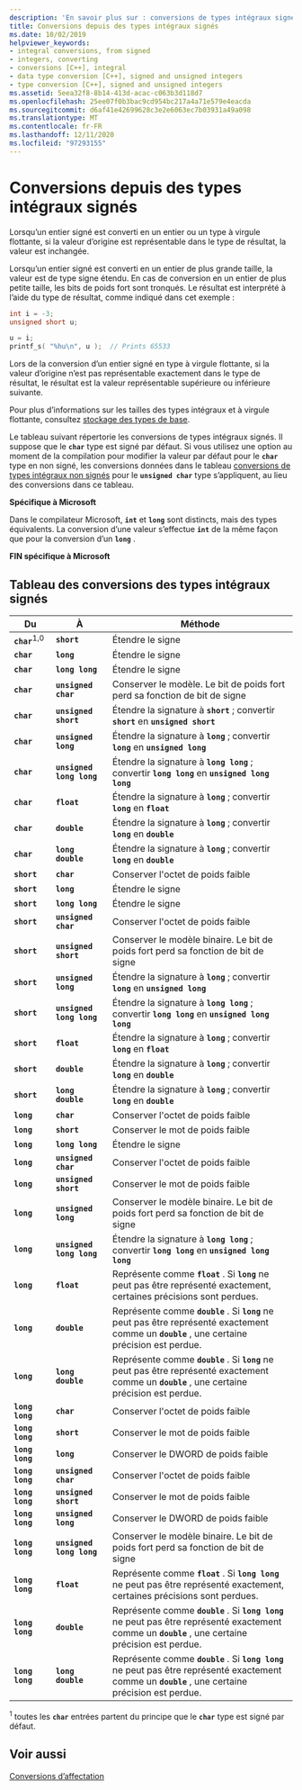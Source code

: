 ```yaml
---
description: 'En savoir plus sur : conversions de types intégraux signés'
title: Conversions depuis des types intégraux signés
ms.date: 10/02/2019
helpviewer_keywords:
- integral conversions, from signed
- integers, converting
- conversions [C++], integral
- data type conversion [C++], signed and unsigned integers
- type conversion [C++], signed and unsigned integers
ms.assetid: 5eea32f8-8b14-413d-acac-c063b3d118d7
ms.openlocfilehash: 25ee07f0b3bac9cd954bc217a4a71e579e4eacda
ms.sourcegitcommit: d6af41e42699628c3e2e6063ec7b03931a49a098
ms.translationtype: MT
ms.contentlocale: fr-FR
ms.lasthandoff: 12/11/2020
ms.locfileid: "97293155"
---
```

# <a name="conversions-from-signed-integral-types"></a>Conversions depuis des types intégraux signés

Lorsqu’un entier signé est converti en un entier ou un type à virgule flottante, si la valeur d’origine est représentable dans le type de résultat, la valeur est inchangée.

Lorsqu’un entier signé est converti en un entier de plus grande taille, la valeur est de type signe étendu. En cas de conversion en un entier de plus petite taille, les bits de poids fort sont tronqués. Le résultat est interprété à l’aide du type de résultat, comme indiqué dans cet exemple :

```C
int i = -3;
unsigned short u;

u = i;
printf_s( "%hu\n", u );  // Prints 65533
```

Lors de la conversion d’un entier signé en type à virgule flottante, si la valeur d’origine n’est pas représentable exactement dans le type de résultat, le résultat est la valeur représentable supérieure ou inférieure suivante.

Pour plus d’informations sur les tailles des types intégraux et à virgule flottante, consultez [stockage des types de base](../c-language/storage-of-basic-types.md).

Le tableau suivant répertorie les conversions de types intégraux signés. Il suppose que le **`char`** type est signé par défaut. Si vous utilisez une option au moment de la compilation pour modifier la valeur par défaut pour le **`char`** type en non signé, les conversions données dans le tableau [conversions de types intégraux non signés](../c-language/conversions-from-unsigned-integral-types.md) pour le **`unsigned char`** type s’appliquent, au lieu des conversions dans ce tableau.

**Spécifique à Microsoft**

Dans le compilateur Microsoft, **`int`** et **`long`** sont distincts, mais des types équivalents. La conversion d’une valeur s’effectue **`int`** de la même façon que pour la conversion d’un **`long`** .

**FIN spécifique à Microsoft**

## <a name="table-of-conversions-from-signed-integral-types"></a>Tableau des conversions des types intégraux signés

|Du|À|Méthode|
|----------|--------|------------|
|**`char`**<sup>1,0</sup>|**`short`**|Étendre le signe|
|**`char`**|**`long`**|Étendre le signe|
|**`char`**|**`long long`**|Étendre le signe|
|**`char`**|**`unsigned char`**|Conserver le modèle. Le bit de poids fort perd sa fonction de bit de signe|
|**`char`**|**`unsigned short`**|Étendre la signature à **`short`** ; convertir **`short`** en **`unsigned short`**|
|**`char`**|**`unsigned long`**|Étendre la signature à **`long`** ; convertir **`long`** en **`unsigned long`**|
|**`char`**|**`unsigned long long`**|Étendre la signature à **`long long`** ; convertir **`long long`** en **`unsigned long long`**|
|**`char`**|**`float`**|Étendre la signature à **`long`** ; convertir **`long`** en **`float`**|
|**`char`**|**`double`**|Étendre la signature à **`long`** ; convertir **`long`** en **`double`**|
|**`char`**|**`long double`**|Étendre la signature à **`long`** ; convertir **`long`** en **`double`**|
|**`short`**|**`char`**|Conserver l'octet de poids faible|
|**`short`**|**`long`**|Étendre le signe|
|**`short`**|**`long long`**|Étendre le signe|
|**`short`**|**`unsigned char`**|Conserver l'octet de poids faible|
|**`short`**|**`unsigned short`**|Conserver le modèle binaire. Le bit de poids fort perd sa fonction de bit de signe|
|**`short`**|**`unsigned long`**|Étendre la signature à **`long`** ; convertir **`long`** en **`unsigned long`**|
|**`short`**|**`unsigned long long`**|Étendre la signature à **`long long`** ; convertir **`long long`** en **`unsigned long long`**|
|**`short`**|**`float`**|Étendre la signature à **`long`** ; convertir **`long`** en **`float`**|
|**`short`**|**`double`**|Étendre la signature à **`long`** ; convertir **`long`** en **`double`**|
|**`short`**|**`long double`**|Étendre la signature à **`long`** ; convertir **`long`** en **`double`**|
|**`long`**|**`char`**|Conserver l'octet de poids faible|
|**`long`**|**`short`**|Conserver le mot de poids faible|
|**`long`**|**`long long`**|Étendre le signe|
|**`long`**|**`unsigned char`**|Conserver l'octet de poids faible|
|**`long`**|**`unsigned short`**|Conserver le mot de poids faible|
|**`long`**|**`unsigned long`**|Conserver le modèle binaire. Le bit de poids fort perd sa fonction de bit de signe|
|**`long`**|**`unsigned long long`**|Étendre la signature à **`long long`** ; convertir **`long long`** en **`unsigned long long`**|
|**`long`**|**`float`**|Représente comme **`float`** . Si **`long`** ne peut pas être représenté exactement, certaines précisions sont perdues.|
|**`long`**|**`double`**|Représente comme **`double`** . Si **`long`** ne peut pas être représenté exactement comme un **`double`** , une certaine précision est perdue.|
|**`long`**|**`long double`**|Représente comme **`double`** . Si **`long`** ne peut pas être représenté exactement comme un **`double`** , une certaine précision est perdue.|
|**`long long`**|**`char`**|Conserver l'octet de poids faible|
|**`long long`**|**`short`**|Conserver le mot de poids faible|
|**`long long`**|**`long`**|Conserver le DWORD de poids faible|
|**`long long`**|**`unsigned char`**|Conserver l'octet de poids faible|
|**`long long`**|**`unsigned short`**|Conserver le mot de poids faible|
|**`long long`**|**`unsigned long`**|Conserver le DWORD de poids faible|
|**`long long`**|**`unsigned long long`**|Conserver le modèle binaire. Le bit de poids fort perd sa fonction de bit de signe|
|**`long long`**|**`float`**|Représente comme **`float`** . Si **`long long`** ne peut pas être représenté exactement, certaines précisions sont perdues.|
|**`long long`**|**`double`**|Représente comme **`double`** . Si **`long long`** ne peut pas être représenté exactement comme un **`double`** , une certaine précision est perdue.|
|**`long long`**|**`long double`**|Représente comme **`double`** . Si **`long long`** ne peut pas être représenté exactement comme un **`double`** , une certaine précision est perdue.|

<sup>1</sup> toutes les **`char`** entrées partent du principe que le **`char`** type est signé par défaut.

## <a name="see-also"></a>Voir aussi

[Conversions d’affectation](../c-language/assignment-conversions.md)
